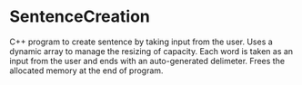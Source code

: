 # SentenceCreation

C++ program to create sentence by taking input from the user.
Uses a dynamic array to manage the resizing of capacity.
Each word is taken as an input from the user and ends with an auto-generated delimeter.
Frees the allocated memory at the end of program.
